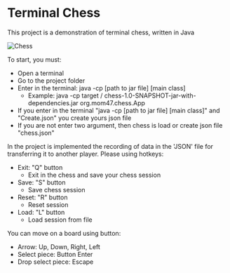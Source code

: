 # Terminal Chess

This project is a demonstration of terminal chess, written in Java

![Chess](https://user-images.githubusercontent.com/29877995/83978068-92c0cf80-a90d-11ea-9a01-76655bb58a65.png)

To start, you must:

- Open a terminal
- Go to the project folder
- Enter in the terminal: java -cp [path to jar file] [main class]
     * Example: java -cp target / chess-1.0-SNAPSHOT-jar-with-dependencies.jar org.mom47.chess.App
- If you enter in the terminal "java -cp [path to jar file] [main class]" and "Create.json" you create yours json file
- If you are not enter two argument, then chess is load or create json file "chess.json"

In the project is implemented the recording of data in the 'JSON' file for transferring it to another player.
Please using hotkeys:

- Exit: "Q" button
    * Exit in the chess and save your chess session
- Save: "S" button
    * Save chess session
- Reset: "R" button
    * Reset session
- Load: "L" button
    * Load session from file

You can move on a board using button:

- Arrow: Up, Down, Right, Left
- Select piece: Button Enter
- Drop select piece: Escape
